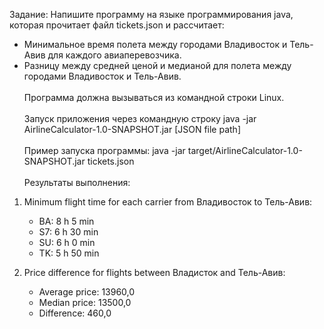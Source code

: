 Задание: Напишите программу на языке программирования
java, которая прочитает файл tickets.json и
рассчитает:
- Минимальное время полета между городами
Владивосток и Тель-Авив для каждого
авиаперевозчика.
- Разницу между средней ценой и медианой для
полета между городами  Владивосток и Тель-Авив. <br><br>
Программа должна вызываться из командной строки
Linux. <br> <br>
Запуск приложения через командную строку java -jar AirlineCalculator-1.0-SNAPSHOT.jar [JSON file path]
<br><br>
Пример запуска программы: java -jar target/AirlineCalculator-1.0-SNAPSHOT.jar tickets.json
<br><br>
Результаты выполнения:
1. Minimum flight time for each carrier from Владивосток to Тель-Авив:
   - BA: 8 h 5 min
   - S7: 6 h 30 min
   - SU: 6 h 0 min
   - TK: 5 h 50 min

2. Price difference for flights between Владисток and Тель-Авив:
   - Average price: 13960,0
   - Median price:  13500,0
   - Difference:    460,0



